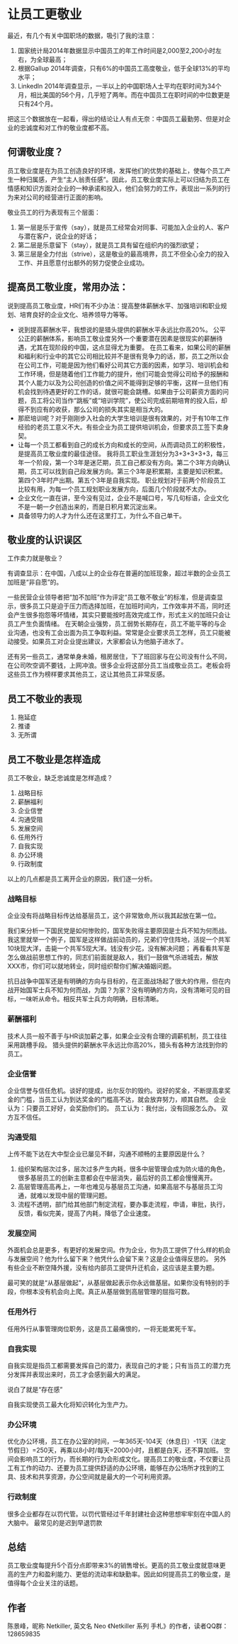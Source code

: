 让员工更敬业
=====

最近，有几个有关中国职场的数据，吸引了我的注意：

1. 国家统计局2014年数据显示中国员工的年工作时间是2,000至2,200小时左右，为全球最高；
1. 根据Gallup 2014年调查，只有6%的中国员工高度敬业，低于全球13%的平均水平；
1. LinkedIn 2014年调查显示，一半以上的中国职场人士平均在职时间为34个月，相比美国的56个月，几乎短了两年。而在中国员工在职时间的中位数更是只有24个月。

把这三个数据放在一起看，得出的结论让人有点无奈：中国员工最勤劳、但是对企业的忠诚度和对工作的敬业度都不高。

何谓敬业度？
-----
员工敬业度是在为员工创造良好的环境，发挥他们的优势的基础上，使每个员工产生一种归属感，产生“主人翁责任感”。因此，员工敬业度实际上可以归结为员工在情感和知识方面对企业的一种承诺和投入，他们会努力的工作，表现出一系列的行为来对公司的经营进行正面的影响。

敬业员工的行为表现有三个层面：

1. 第一层是乐于宣传（say），就是员工经常会对同事、可能加入企业的人、客户与潜在客户，说企业的好话；
1. 第二层是乐意留下（stay），就是员工具有留在组织内的强烈欲望；
1. 第三层是全力付出（strive），这是敬业的最高境界，员工不但全心全力的投入工作、并且愿意付出额外的努力促使企业成功。

提高员工敬业度，常用办法：
-----
说到提高员工敬业度，HR们有不少办法：提高整体薪酬水平、加强培训和职业规划、培育良好的企业文化、培养领导力等等。

* 说到提高薪酬水平，我想说的是猎头提供的薪酬水平永远比你高20%。
  公平公正的薪酬体系，影响员工敬业度另外一个重要潜在因素是很现实的薪酬待遇，尤其在现阶段的中国，这点显得尤为重要。
  在员工看来，如果公司的薪酬和福利和行业中的其它公司相比较并不是很有竞争力的话，那，员工之所以会在公司工作，可能是因为他们看好公司其它方面的因素，如学习、培训机会和工作环境，但是随着他们工作能力的提升，他们可能会觉得公司给予的报酬和其个人能力以及为公司创造的价值之间不能得到足够的平衡，这样一旦他们有机会找到待遇更好的工作的话，就很可能会跳槽。如果由于公司薪资方面的问题，员工将公司当作“跳板”或“培训学院”，使公司完成前期培育的投入后，却得不到应有的收获，那么公司的损失其实是相当大的。
* 那麽培训呢？对于刚刚步入社会的大学生培训是很有效果的，对于有10年工作经验的老员工意义不大。有些企业为员工提供培训机会，但要求员工签下卖身契。
* 让每一个员工都看到自己的成长方向和成长的空间，从而调动员工的积极性，是提高员工敬业度的最佳途径。
  我将员工职业生涯划分为3+3+3+3+3，每三年一个阶段，第一个3年是迷茫期，员工自己都没有方向。第二个3年方向确认期，员工可以找到自己段发展方向。第三个3年是积累期，主要是知识积累。第四个3年时产出期。第五个3年是自我实现。
  职业规划对于前两个阶段员工比较有用，为每一个员工规划职业发展方向，后面几个阶段就不太办。
* 企业文化一直在讲，至今没有见过，企业不是喊口号，写几句标语，企业文化不是一朝一夕创造出来的，而是日积月累沉淀出来。
* 具备领导力的人才为什么还在这里打工，为什么不自己单干。

敬业度的认识误区
-----
工作卖力就是敬业？

有调查显示：在中国，八成以上的企业存在普遍的加班现象，超过半数的企业员工加班是“非自愿”的。

一些民营企业领导者把“加不加班”作为评定“员工敬不敬业”的标准，但是调查显示，很多员工只是迫于压力而选择加班，在加班时间内，工作效率并不高，同时还会产生很多抱怨等坏情绪，其实只要能按时高效完成工作，形式主义的加班只会让员工产生负面情绪。
在天朝企业强势，员工弱势长期存在，员工不能平等的与企业沟通，也没有工会出面为员工争取利益。常常是企业要求员工怎样，员工只能被动接受。如果员工对企业提出建议，大家都会认为他脑子进水了。

还有另一些员工，通常单身未婚，租房居住，下了班回家与在公司没有什么不同，在公司吹空调不要钱，上网冲浪。很多企业将这部分员工当成敬业员工。老板会将这些员工作为榜样要求其他员工，这让其他员工非常反感。

员工不敬业的表现
-----
1. 拖延症
1. 推诿
1. 无所谓

员工不敬业是怎样造成
-----
员工不敬业，缺乏忠诚度是怎样造成？

1. 战略目标
1. 薪酬福利
1. 企业信誉
1. 沟通受阻
1. 发展空间
1. 任用外行
1. 自我实现
1. 办公环境
1. 行政制度

以上的几点都是员工离开企业的原因，我们逐一分析。

### 战略目标
企业没有将战略目标传达给基层员工，这个非常致命,所以我其起放在第一位。

我们来分析一下国民党是如何惨败的，国军失败得主要原因是士兵不知为何而战。
我这里就举一个例子，国军是这样做战前动员的，兄弟们守住阵地，活捉一个共军10块现大洋，击毙一个共军5现大洋。钱没有少花，没有解决问题；
再看看共军是怎么做战前思想工作的，同志们前面就是敌人，我们一鼓做气杀进城去，解放XXX市，你们可以就地转业，同时组织帮你们解决婚姻问题。

抗日战争中国军还是有明确的方向与目标的，在正面战场起了很大的作用，但在内战开始国军士兵不知为何而战，为国？为家？没有明确的方向，没有清晰可见的目标，一味听从命令。相反共军士兵方向明确，目标清晰。

### 薪酬福利

技术人员一般不善于与HR谈加薪之事，如果企业没有合理的调薪机制，员工往往采用跳槽手段。
猎头提供的薪酬水平永远比你高20%，猎头有各种方法找到你的员工。

### 企业信誉
企业信誉与信任危机。谈好的提成，出尔反尔的毁约。说好的奖金，不断提高拿奖金的门槛，当员工认为到达奖金的门槛高不达，就会放弃努力，顺其自然。
企业认为：只要员工好好，会奖励你们的。
员工认为：我付出，没有回报怎么办。
双方互不信任。

### 沟通受阻

上传不能下达在大中型企业已屡见不鲜，沟通不顺畅的主要原因是什么？

1. 组织架构层次过多，层次过多产生内耗，很多中层管理会成为防火墙的角色，很多基层员工的创新主意都会在中层消失，最后好的员工都会慢慢离开。
1. 高层管理高高再上，一年也难见与基层员工沟通，如果高层不与基层员工沟通，就难以发现中层的管理问题。
1. 流程不透明，部门给其他部门制定流程，要办事走流程，申请，审批，执行，反馈，看似完美，提高了内耗，降低了企业速度。

### 发展空间

外面机会总是更多，有更好的发展空间。作为企业，你为员工提供了什么样的机会与发展空间？他为什么留下来？他凭什么会留下来？这是企业值得反思的。
另外有些企业不断空降外援，没有给内部员工提供升迁机会，这应该是主要为题。

最可笑的就是“从基层做起”，从基层做起表示你永远做基层。如果你没有特别的手段，你根本没有机会向上爬。真正从基层做到高层管理的屈指可数。

### 任用外行
任用外行从事管理岗位职务，这是员工最痛恨的，一将无能累死千军。

### 自我实现
自我实现是指员工都需要发挥自己的潜力，表现自己的才能；只有当员工的潜力充分发挥并表现出来时，员工才会感到最大的满足。

说白了就是“存在感”

自我实现使员工最大化将知识转化为生产力。

### 办公环境

优化办公环境，员工在办公室的时间，一年365天-104天（休息日）-11天（法定节假日）=250天，再乘以8小时/每天=2000小时，且都是白天，还不算加班。
空间会影响员工的行为，而长期的行为会形成文化。提高员工的敬业度，不仅要让员工有工作的动力、还要为员工提供舒适的办公环境，能够在办公场所才找到的工具、技术和共享资源，办公空间就是最大的一个可利用资源。

### 行政制度
很多企业都存在以罚代管。以罚代管经过千年封建社会这种思想牢牢刻在中国人的大脑中。
最常见的是迟到早退罚款

总结
-----
员工敬业度每提升5个百分点即带来3%的销售增长。更高的员工敬业度就意味更高的生产力和盈利能力、更低的流动率和缺勤率。因此如何提高员工的敬业度，是值得每个企业关注的话题。

作者
-----
陈景峰，昵称 Netkiller, 英文名 Neo
《Netkiller 系列 手札》的作者，读者QQ群：128659835
